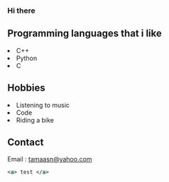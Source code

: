 ### Hi there
## Programming languages that i like
<li> C++</li>
<li> Python</li>
<li> C</li>

## Hobbies
<li> Listening to music</li>
<li> Code</li>
<li> Riding a bike</li>

## Contact
Email : tamaasn@yahoo.com

```xml
<a> test </a>
```
